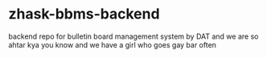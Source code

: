 # zhask-bbms-backend
backend repo for bulletin board management system by DAT
and we are so ahtar kya you know and we have a girl who goes gay bar often 
